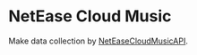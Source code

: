 # NetEase Cloud Music

Make data collection by [NetEaseCloudMusicAPI](https://github.com/Binaryify/NeteaseCloudMusicApi).